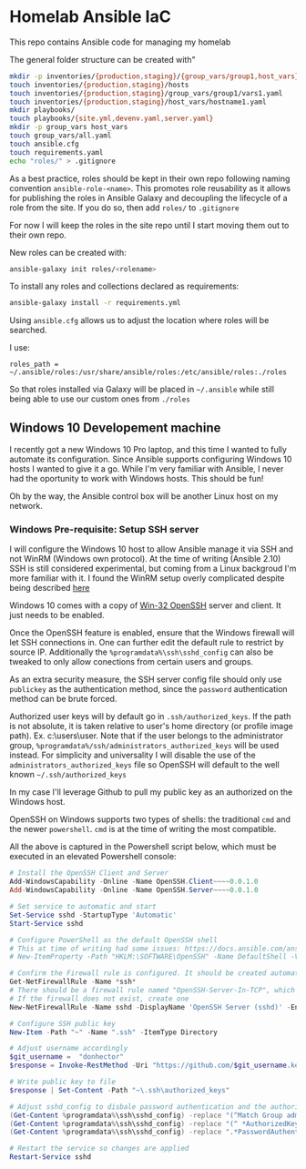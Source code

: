 # Homelab Ansible IaC

This repo contains Ansible code for managing my homelab

The general folder structure can be created with"

```bash
mkdir -p inventories/{production,staging}/{group_vars/group1,host_vars}
touch inventories/{production,staging}/hosts
touch inventories/{production,staging}/group_vars/group1/vars1.yaml
touch inventories/{production,staging}/host_vars/hostname1.yaml
mkdir playbooks/
touch playbooks/{site.yml,devenv.yaml,server.yaml}
mkdir -p group_vars host_vars
touch group_vars/all.yaml
touch ansible.cfg
touch requirements.yaml
echo "roles/" > .gitignore
```

As a best practice, roles should be kept in their own repo following naming convention `ansible-role-<name>`.
This promotes role reusability as it allows for publishing the roles in Ansible Galaxy and
decoupling the lifecycle of a role from the site. If you do so, then add `roles/` to `.gitignore`

For now I will keep the roles in the site repo until I start moving them out to their own repo.

New roles can be created with:

```bash
ansible-galaxy init roles/<rolename>
```

To install any roles and collections declared as requirements:

```bash
ansible-galaxy install -r requirements.yml
```

Using `ansible.cfg` allows us to adjust the location where roles will be searched.

I use:

`roles_path = ~/.ansible/roles:/usr/share/ansible/roles:/etc/ansible/roles:./roles`

So that roles installed via Galaxy will be placed in `~/.ansible` while still being able to use our custom ones from `./roles`


## Windows 10 Developement machine

I recently got a new Windows 10 Pro laptop, and this time I wanted to fully automate its configuration. Since Ansible supports configuring Windows 10 hosts I wanted to give it a go. While I'm very familiar with Ansible, I never had the oportunity to work with Windows hosts. This should be fun!

Oh by the way, the Ansible control box will be another Linux host on my network.

### Windows Pre-requisite: Setup SSH server

I will configure the Windows 10 host to allow Ansible manage it via SSH and not WinRM (Windows own protocol). At the time of writing (Ansible 2.10) SSH is still considered experimental, but coming from a Linux backgroud I'm more familiar with it. I found the WinRM setup overly complicated despite being described [here](https://docs.ansible.com/ansible/latest/user_guide/windows_setup.html#winrm-setup)

Windows 10 comes with a copy of [Win-32 OpenSSH](https://github.com/PowerShell/Win32-OpenSSH/releases) server and client. It just needs to be enabled.

Once the OpenSSH feature is enabled, ensure that the Windows firewall will let SSH connections in. One can further edit the default rule to restrict by source IP. Additionally the `%programdata%\ssh\sshd_config` can also be tweaked to only allow conections from certain users and groups.

As an extra security measure, the SSH server config file should only use `publickey` as the authentication method, since the `password` authentication method can be brute forced.

Authorized user keys will by default go in `.ssh/authorized_keys`. If the path is not absolute, it is taken relative to user's home directory (or profile image path). Ex. c:\users\user. Note that if the user belongs to the administrator group, `%programdata%/ssh/administrators_authorized_keys` will be used instead. For simplicity and universality I will disable the use of the `administrators_authorized_keys` file so OpenSSH will default to the well known `~/.ssh/authorized_keys`

In my case I'll leverage Github to pull my public key as an authorized on the Windows host.

OpenSSH on Windows supports two types of shells: the traditional `cmd` and the newer `powershell`. `cmd` is at the time of writing the most compatible.

All the above is captured in the Powershell script below, which must be executed in an elevated Powershell console:

```Powershell
# Install the OpenSSH Client and Server
Add-WindowsCapability -Online -Name OpenSSH.Client~~~~0.0.1.0
Add-WindowsCapability -Online -Name OpenSSH.Server~~~~0.0.1.0

# Set service to automatic and start
Set-Service sshd -StartupType 'Automatic'
Start-Service sshd

# Configure PowerShell as the default OpenSSH shell
# This at time of writing had some issues: https://docs.ansible.com/ansible/latest/user_guide/windows_setup.html#known-issues-with-ssh-on-windows)
# New-ItemProperty -Path "HKLM:\SOFTWARE\OpenSSH" -Name DefaultShell -Value "C:\Windows\System32\WindowsPowerShell\v1.0\powershell.exe" -PropertyType String -Force

# Confirm the Firewall rule is configured. It should be created automatically by setup.
Get-NetFirewallRule -Name *ssh*
# There should be a firewall rule named "OpenSSH-Server-In-TCP", which should be enabled
# If the firewall does not exist, create one
New-NetFirewallRule -Name sshd -DisplayName 'OpenSSH Server (sshd)' -Enabled True -Direction Inbound -Protocol TCP -Action Allow -LocalPort 22

# Configure SSH public key
New-Item -Path "~" -Name ".ssh" -ItemType Directory

# Adjust username accordingly
$git_username =  "donhector"
$response = Invoke-RestMethod -Uri "https://github.com/$git_username.keys"

# Write public key to file
$response | Set-Content -Path "~\.ssh\authorized_keys"

# Adjust sshd_config to disbale password authentication and the authorized keys from the user home 
(Get-Content %programdata%\ssh\sshd_config) -replace "(^Match Group administrators)",'#$1' | Set-Content %programdata%\ssh\sshd_config
(Get-Content %programdata%\ssh\sshd_config) -replace "(^ *AuthorizedKeysFile __PROGRAMDATA__/ssh/administrators_authorized_keys",'#$1' | Set-Content %programdata%\ssh\sshd_config
(Get-Content %programdata%\ssh\sshd_config) -replace ".*PasswordAuthentication *yes", "PasswordAuthentication no" | Set-Content %programdata%\ssh\sshd_config

# Restart the service so changes are applied 
Restart-Service sshd
```

